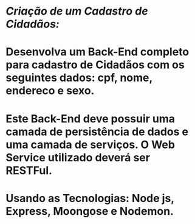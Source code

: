 # *Criação de um Cadastro de Cidadãos:*

# Desenvolva um Back-End completo para cadastro de Cidadãos com os seguintes dados: cpf, nome, endereco e sexo.

# Este Back-End deve possuir uma camada de persistência de dados e uma camada de serviços. O Web Service utilizado deverá ser RESTFul.

# Usando as Tecnologias: Node js, Express, Moongose e Nodemon.

